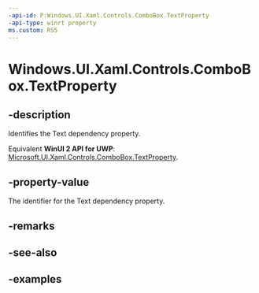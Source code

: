 ```yaml
---
-api-id: P:Windows.UI.Xaml.Controls.ComboBox.TextProperty
-api-type: winrt property
ms.custom: RS5
---
```


<!-- Property syntax.
public DependencyProperty TextProperty { get; }
-->

# Windows.UI.Xaml.Controls.ComboBox.TextProperty

## -description

Identifies the Text dependency property.

Equivalent **WinUI 2 API for UWP**: [Microsoft.UI.Xaml.Controls.ComboBox.TextProperty](/windows/winui/api/microsoft.ui.xaml.controls.combobox.textproperty).

## -property-value

The identifier for the Text dependency property.

## -remarks

## -see-also

## -examples

